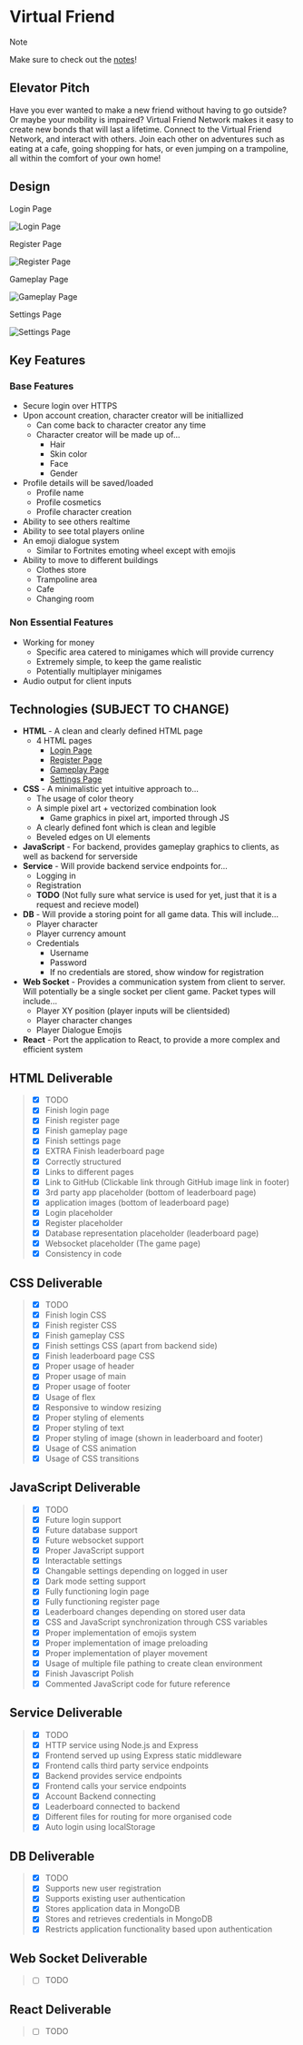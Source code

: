 # **Virtual Friend**

> [!NOTE]
> Make sure to check out the [notes](/For%20Class/notes.md)!

## Elevator Pitch

Have you ever wanted to make a new friend without having to go outside? Or maybe your mobility is impaired? Virtual Friend Network makes it easy to create new bonds that will last a lifetime. Connect to the Virtual Friend Network, and interact with others. Join each other on adventures such as eating at a cafe, going shopping for hats, or even jumping on a trampoline, all within the comfort of your own home!

## Design

Login Page

![Login Page](/Pictures/Planning/VFLoginPage.jpeg)

Register Page

![Register Page](/Pictures/Planning/VFRegisterPage.jpeg)

Gameplay Page

![Gameplay Page](/Pictures/Planning/VFGameplayPage.jpeg)

Settings Page

![Settings Page](/Pictures/Planning/VFSettingsPage.jpeg)

## Key Features
### Base Features
- Secure login over HTTPS
- Upon account creation, character creator will be initiallized
  - Can come back to character creator any time
  - Character creator will be made up of...
    - Hair
    - Skin color
    - Face
    - Gender
- Profile details will be saved/loaded
  - Profile name
  - Profile cosmetics
  - Profile character creation
- Ability to see others realtime
- Ability to see total players online
- An emoji dialogue system
  - Similar to Fortnites emoting wheel except with emojis
- Ability to move to different buildings
  - Clothes store
  - Trampoline area
  - Cafe
  - Changing room

### Non Essential Features
- Working for money
  - Specific area catered to minigames which will provide currency
  - Extremely simple, to keep the game realistic
  - Potentially multiplayer minigames
- Audio output for client inputs

## Technologies (SUBJECT TO CHANGE)

- **HTML** - A clean and clearly defined HTML page
  - 4 HTML pages
    - [Login Page](/Pictures/Planning/VFLoginPage.jpeg)
    - [Register Page](/Pictures/Planning/VFRegisterPage.jpeg)
    - [Gameplay Page](/Pictures/Planning/VFGameplayPage.jpeg)
    - [Settings Page](/Pictures/Planning/VFSettingsPage.jpeg)
- **CSS** - A minimalistic yet intuitive approach to...
  - The usage of color theory
  - A simple pixel art + vectorized combination look
    - Game graphics in pixel art, imported through JS
  - A clearly defined font which is clean and legible
  - Beveled edges on UI elements
- **JavaScript** - For backend, provides gameplay graphics to clients, as well as backend for serverside
- **Service** - Will provide backend service endpoints for...
  - Logging in
  - Registration
  - **TODO** (Not fully sure what service is used for yet, just that it is a request and recieve model)
- **DB** - Will provide a storing point for all game data. This will include...
  - Player character
  - Player currency amount
  - Credentials
    - Username
    - Password
    - If no credentials are stored, show window for registration
- **Web Socket** - Provides a communication system from client to server. Will potentially be a single socket per client game. Packet types will include...
  - Player XY position (player inputs will be clientsided)
  - Player character changes
  - Player Dialogue Emojis
- **React** - Port the application to React, to provide a more complex and efficient system

## HTML Deliverable

> - [x] TODO
> - [x] Finish login page
> - [x] Finish register page
> - [x] Finish gameplay page
> - [x] Finish settings page
> - [x] EXTRA Finish leaderboard page
> - [x] Correctly structured
> - [x] Links to different pages
> - [x] Link to GitHub (Clickable link through GitHub image link in footer)
> - [x] 3rd party app placeholder (bottom of leaderboard page)
> - [x] application images (bottom of leaderboard page)
> - [x] Login placeholder
> - [x] Register placeholder
> - [x] Database representation placeholder (leaderboard page)
> - [x] Websocket placeholder (The game page)
> - [x] Consistency in code


## CSS Deliverable

> - [x] TODO
> - [x] Finish login CSS
> - [x] Finish register CSS
> - [x] Finish gameplay CSS
> - [x] Finish settings CSS (apart from backend side)
> - [x] Finish leaderboard page CSS
> - [x] Proper usage of header
> - [x] Proper usage of main
> - [x] Proper usage of footer
> - [x] Usage of flex
> - [x] Responsive to window resizing
> - [x] Proper styling of elements
> - [x] Proper styling of text
> - [x] Proper styling of image (shown in leaderboard and footer)
> - [x] Usage of CSS animation
> - [x] Usage of CSS transitions

## JavaScript Deliverable

> - [x] TODO
> - [x] Future login support
> - [x] Future database support
> - [x] Future websocket support
> - [x] Proper JavaScript support
> - [x] Interactable settings
> - [x] Changable settings depending on logged in user
> - [x] Dark mode setting support
> - [x] Fully functioning login page
> - [x] Fully functioning register page
> - [x] Leaderboard changes depending on stored user data
> - [x] CSS and JavaScript synchronization through CSS variables
> - [x] Proper implementation of emojis system
> - [x] Proper implementation of image preloading
> - [x] Proper implementation of player movement
> - [x] Usage of multiple file pathing to create clean environment
> - [x] Finish Javascript Polish
> - [x] Commented JavaScript code for future reference

## Service Deliverable

> - [x] TODO
> - [x] HTTP service using Node.js and Express
> - [x] Frontend served up using Express static middleware
> - [x] Frontend calls third party service endpoints
> - [x] Backend provides service endpoints
> - [x] Frontend calls your service endpoints
> - [x] Account Backend connecting
> - [x] Leaderboard connected to backend
> - [x] Different files for routing for more organised code
> - [x] Auto login using localStorage

## DB Deliverable

> - [x] TODO
> - [x] Supports new user registration
> - [x] Supports existing user authentication
> - [x] Stores application data in MongoDB
> - [x] Stores and retrieves credentials in MongoDB
> - [x] Restricts application functionality based upon authentication


## Web Socket Deliverable

> - [ ] TODO

## React Deliverable

> - [ ] TODO
